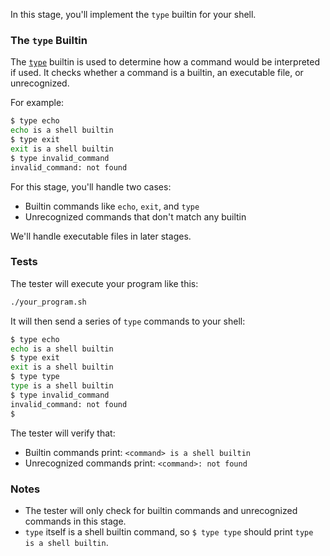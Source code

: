 In this stage, you'll implement the `type` builtin for your shell.

### The `type` Builtin

The [`type`](https://pubs.opengroup.org/onlinepubs/9799919799/utilities/type.html) builtin is used to determine how a command would be interpreted if used. It checks whether a command is a builtin, an executable file, or unrecognized.

For example:

```bash
$ type echo
echo is a shell builtin
$ type exit
exit is a shell builtin
$ type invalid_command
invalid_command: not found
```

For this stage, you'll handle two cases:
- Builtin commands like `echo`, `exit`, and `type`
- Unrecognized commands that don't match any builtin

We'll handle executable files in later stages.

### Tests

The tester will execute your program like this:

```bash
./your_program.sh
```

It will then send a series of `type` commands to your shell:

```bash
$ type echo
echo is a shell builtin
$ type exit
exit is a shell builtin
$ type type
type is a shell builtin
$ type invalid_command
invalid_command: not found
$
```

The tester will verify that:
- Builtin commands print: `<command> is a shell builtin`
- Unrecognized commands print: `<command>: not found`

### Notes

- The tester will only check for builtin commands and unrecognized commands in this stage.
- `type` itself is a shell builtin command, so `$ type type` should print `type is a shell builtin`.
